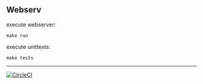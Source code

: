 ## Webserv

execute webserver:

`make run`

execute unittests:

`make tests`

---
[![CircleCI](https://circleci.com/gh/circleci/circleci-docs.svg?style=svg)](https://github.com/Shankhara/HTTP_server)